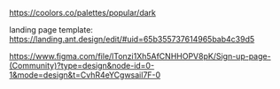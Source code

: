 https://coolors.co/palettes/popular/dark

landing page template:
https://landing.ant.design/edit/#uid=65b355737614965bab4c39d5

https://www.figma.com/file/lTonzi1Xh5AfCNHHOPV8pK/Sign-up-page-(Community)?type=design&node-id=0-1&mode=design&t=CvhR4eYCgwsail7F-0

